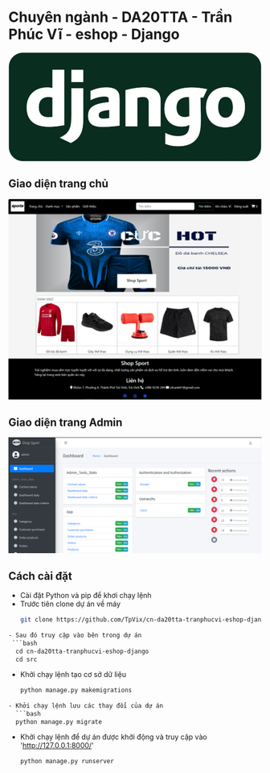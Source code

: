 # Chuyên ngành - DA20TTA - Trần Phúc Vĩ - eshop - Django
![](src/app/static/app/images/django-logo-big.jpg)
## Giao diện trang chủ
![](src/app/static/app/images/trangchu.png)
## Giao diện trang Admin
![](src/app/static/app/images/admin.png)
## Cách cài đặt
- Cài đặt Python và pip để khơi chạy lệnh
- Trước tiên clone dự án về máy
  ```bash
  git clone https://github.com/TpVix/cn-da20tta-tranphucvi-eshop-django.git
```
- Sau đó truy cập vào bên trong dự án
 ```bash
  cd cn-da20tta-tranphucvi-eshop-django
  cd src
```
- Khởi chạy lệnh tạo cơ sở dữ liệu
  ```bash
  python manage.py makemigrations
```
- Khởi chạy lệnh lưu các thay đổi của dự án
  ```bash
  python manage.py migrate
```
- Khởi chạy lệnh để dự án được khởi động và truy cập vào 'http://127.0.0.1:8000/'
  ```bash
  python manage.py runserver
```
